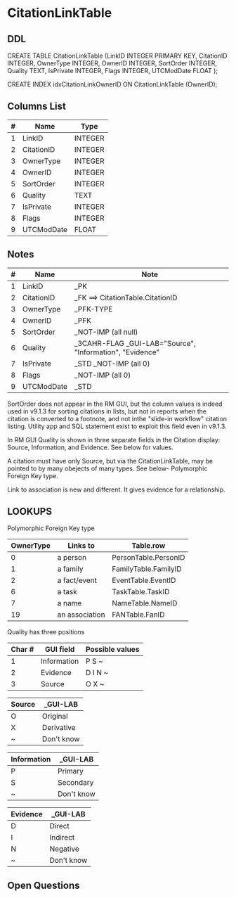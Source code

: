 # CitationLinkTable

## DDL

CREATE TABLE CitationLinkTable (LinkID INTEGER PRIMARY KEY, CitationID INTEGER, OwnerType INTEGER, OwnerID INTEGER, SortOrder INTEGER, Quality TEXT, IsPrivate INTEGER, Flags INTEGER, UTCModDate FLOAT );

CREATE INDEX idxCitationLinkOwnerID ON CitationLinkTable (OwnerID);

## Columns List

| #   | Name          | Type      |
|-----|---------------|-----------|
|  1  | LinkID        | INTEGER   |
|  2  | CitationID    | INTEGER   |
|  3  | OwnerType     | INTEGER   |
|  4  | OwnerID       | INTEGER   |
|  5  | SortOrder     | INTEGER   |
|  6  | Quality       | TEXT      |
|  7  | IsPrivate     | INTEGER   |
|  8  | Flags         | INTEGER   |
|  9  | UTCModDate    | FLOAT     |

## Notes

| #   | Name          | Note      |
|-----|---------------|-----------|
|  1  | LinkID        | _PK
|  2  | CitationID    | _FK ==> CitationTable.CitationID
|  3  | OwnerType     | _PFK-TYPE
|  4  | OwnerID       | _PFK
|  5  | SortOrder     | _NOT-IMP (all null)
|  6  | Quality       | _3CAHR-FLAG _GUI-LAB="Source", "Information", "Evidence"
|  7  | IsPrivate     | _STD _NOT-IMP (all 0)
|  8  | Flags         |      _NOT-IMP (all 0)
|  9  | UTCModDate    | _STD

SortOrder does not appear in the RM GUI, but the column values is indeed used in v9.1.3 for sorting citations in lists,
but not in reports when the citation is converted to a footnote, and not inthe "slide-in workflow" citation listing.
Utility app and SQL statement exist to exploit this field even in v9.1.3.

In RM GUI
Quality is shown in three separate fields in the Citation display:
Source, Information, and Evidence. See below for values.


A citation must have only Source, but via the CitationLinkTable, may be pointed to by many obejects of many types. See below- Polymorphic Foreign Key type.

Link to association is new and different. It gives evidence for a relationship.


## LOOKUPS

Polymorphic Foreign Key type

| OwnerType | Links to        | Table.row            |
|-----------|-----------------|--------------------- |
| 0         | a person        | PersonTable.PersonID |
| 1         | a family        | FamilyTable.FamilyID |
| 2         | a fact/event    | EventTable.EventID   |
| 6         | a task          | TaskTable.TaskID     |
| 7         | a name          | NameTable.NameID     |
| 19        | an association  | FANTable.FanID       |


Quality has three positions 

| Char # | GUI field   | Possible values |
|--------|-------------|-----------------|
| 1      | Information | P S ~
| 2      | Evidence    | D I N ~
| 3      | Source      | O X ~

| Source   |  _GUI-LAB
|----------|-----------
| O        | Original
| X        | Derivative
| ~        | Don't know

| Information |  _GUI-LAB  |
|-------------|------------|
| P           | Primary    |
| S           | Secondary  |
| ~           | Don't know |

| Evidence |  _GUI-LAB  |
|----------|------------|
| D        | Direct     |
| I        | Indirect   |
| N        | Negative   |
| ~        | Don't know |


## Open Questions

